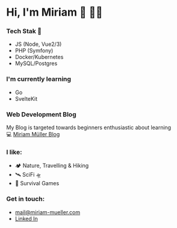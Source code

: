 # Hi, I'm Miriam 🖖 👩‍💻

### Tech Stak 👀  
- JS (Node, Vue2/3)
- PHP (Symfony)
- Docker/Kubernetes
- MySQL/Postgres

### I'm currently learning
- Go
- SvelteKit

### Web Development Blog
My Blog is targeted towards beginners enthusiastic about learning  
💻 [Miriam Müller Blog](https://www.miriam-mueller.com)

### I like:  
- 🏕 Nature, Travelling & Hiking  
- 🛰 SciFi 🛸
- 🧟 Survival Games
       
### Get in touch:  
  - mail@miriam-mueller.com
  - [Linked In](https://www.linkedin.com/in/miriam-m%C3%BCller-bb1920200/)
